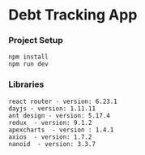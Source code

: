 # Debt Tracking App

### Project Setup

```
npm install
npm run dev
```

### Libraries
```
react router - version: 6.23.1
dayjs - version: 1.11.11
ant design - version: 5.17.4
redux  - version: 9.1.2
apexcharts  - version : 1.4.1
axios  - version: 1.7.2
nanoid  - version: 3.3.7

```